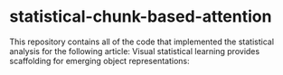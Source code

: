 # statistical-chunk-based-attention
This repository contains all of the code that implemented the statistical analysis for the following article: Visual statistical learning provides scaffolding for emerging object representations:

